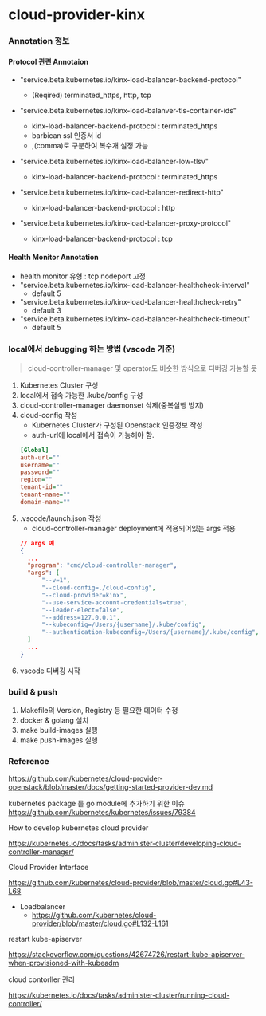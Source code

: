 # cloud-provider-kinx

### Annotation 정보
#### Protocol 관련 Annotaion
  - "service.beta.kubernetes.io/kinx-load-balancer-backend-protocol"
    - (Reqired) terminated_https, http, tcp
  
  - "service.beta.kubernetes.io/kinx-load-balanver-tls-container-ids"
    - kinx-load-balancer-backend-protocol : terminated_https
    - barbican ssl 인증서 id
    - ,(comma)로 구분하여 복수개 설정 가능
    
  - "service.beta.kubernetes.io/kinx-load-balancer-low-tlsv"
    - kinx-load-balancer-backend-protocol : terminated_https

  - "service.beta.kubernetes.io/kinx-load-balancer-redirect-http"
    - kinx-load-balancer-backend-protocol : http

  - "service.beta.kubernetes.io/kinx-load-balancer-proxy-protocol"
    - kinx-load-balancer-backend-protocol : tcp

#### Health Monitor Annotation
-  health monitor 유형 : tcp nodeport 고정
  - "service.beta.kubernetes.io/kinx-load-balancer-healthcheck-interval"
    - default 5
  - "service.beta.kubernetes.io/kinx-load-balancer-healthcheck-retry"
    - default 3
  - "service.beta.kubernetes.io/kinx-load-balancer-healthcheck-timeout"
    - default 5
  

### local에서 debugging 하는 방법 (vscode 기준)
> cloud-controller-manager 및 operator도 비슷한 방식으로 디버깅 가능할 듯

1. Kubernetes Cluster 구성
2. local에서 접속 가능한 .kube/config 구성
3. cloud-controller-manager daemonset 삭제(중복실행 방지)
4. cloud-config 작성
   - Kubernetes Cluster가 구성된 Openstack 인증정보 작성
   - auth-url에 local에서 접속이 가능해야 함.
    ``` ini
    [Global]
    auth-url=""
    username=""
    password=""
    region=""
    tenant-id=""
    tenant-name=""
    domain-name=""
    ```
5. .vscode/launch.json 작성
   - cloud-controller-manager deployment에 적용되어있는 args 적용
    ``` json
    // args 예
    {
      ...
      "program": "cmd/cloud-controller-manager",
      "args": [
          "--v=1",
          "--cloud-config=./cloud-config",
          "--cloud-provider=kinx",
          "--use-service-account-credentials=true",
          "--leader-elect=false",
          "--address=127.0.0.1",
          "--kubeconfig=/Users/{username}/.kube/config",    
          "--authentication-kubeconfig=/Users/{username}/.kube/config",
      ]
      ...
    }
    ```
6. vscode 디버깅 시작

### build & push
1. Makefile의 Version, Registry 등 필요한 데이터 수정
2. docker & golang 설치
3. make build-images 실행
4. make push-images 실행

### Reference

https://github.com/kubernetes/cloud-provider-openstack/blob/master/docs/getting-started-provider-dev.md

kubernetes package 를 go module에 추가하기 위한 이슈
https://github.com/kubernetes/kubernetes/issues/79384

How to develop kubernetes cloud provider

https://kubernetes.io/docs/tasks/administer-cluster/developing-cloud-controller-manager/

Cloud Provider Interface

https://github.com/kubernetes/cloud-provider/blob/master/cloud.go#L43-L68

- Loadbalancer
    - https://github.com/kubernetes/cloud-provider/blob/master/cloud.go#L132-L161

restart kube-apiserver

https://stackoverflow.com/questions/42674726/restart-kube-apiserver-when-provisioned-with-kubeadm


cloud contorller 관리

https://kubernetes.io/docs/tasks/administer-cluster/running-cloud-controller/
